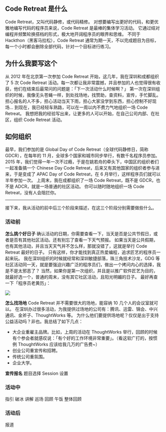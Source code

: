 ## Code Retreat 是什么
Code Retreat，又叫代码静修，或代码精修。
对想要编写出更好的代码，和更优雅地编写代码的程序员来说，Code Retreat 是最棒的集体学习活动。
它通过结对编程并频繁轮换搭档的形式，极大地开阔程序员的眼界和思维。
不同于 Hackthon（黑客马拉松），Code Retreat 通常为期一天，不以完成题目为目标，每一个小时都会删除全部代码，针对一个目标进行练习。

## 为什么我要写这个
从 2012 年在北京第一次参加 Code Retreat 开始，这几年，我在深圳和成都组织了 5 次 Code Retreat 活动。每一次都让我非常震撼，并且参加的人也觉得很有收获，他们在结束后最常问的问题是：「下一次活动什么时候啊？」
第一次在深圳组织的时候，我像无头苍蝇一样，到处找场地，找赞助，查资料，宣传，手忙脚乱。
担心报名的人不多，担心活动当天下雨，担心大家没学到东西，担心控制不好现场...
到现在，我已经轻车熟路，可以在一周以内不费力气地组织一场 Code Retreat。
我想把我的经验写出来，让更多的人可以开始，在自己公司内部、在社区，组织 Code Retreat 活动。

## 如何组织
最早，我们参加的是 Global Day of Code Retreat（全球代码静修日，简称 GDCR），在每年的 11 月，全球多个国家和城市同步举行，有数千名程序员参加。
2015 年，我们觉得一年一次不过瘾，于是在姚若舟的牵头下，中国区的组织者们一起准备搞一个 Chinese Day Code Retreat，后来又有其他国家的组织者参与进来，于是变成了 APAC Day of Code Retreat，在 6 月举行，这样程序员们就可以半年参加一次。
上周末，我在成都组织了一场 Code Retreat，既不是 GDCR，也不是 ADCR，就是一场普通的社区活动。
你可以随时随地组织一场 Code Retreat，没有人会阻拦你。

---
接下来，我从活动的前中后三个阶段来描述，在这三个阶段分别需要做些什么。
### 活动前
**怎么挑个好日子**
确认活动的日期，你需要查看一下，当天是否是公共节假日，或者是否有其他社区活动。还有别忘了查看一下天气预报。
如果当天是公共假期，也有其他活动，并且当天天气并不怎么样，那就没错了，这就是举行 Code Retreat 最好的日子。
只有这样，你才能找到真正热爱编程，追求匠艺的程序员一起来玩。
我在深圳组织的时候就经常和深圳敏捷部落，珠三角技术沙龙，GDG 等社区活动同一天，就是要强迫兴趣广泛的程序员们，做出一个拷问内心的选择，我是不是太邪恶了？
当然，如果你是第一次组织，并且是以推广软件匠艺为目的，就最好选一个，普通的周末，没有其它社区活动，且阳光明媚的日子。
最好再查一下「程序员老黄历」：


![](./_image/2017-02-23-07-25-12.jpg)


**怎么找场地**
Code Retreat 并不需要很大的场地，能容纳 10 几个人的会议室就可以。
在深圳办过很多活动，为我提供过场地的公司有：腾讯、迅雷、锦会、中兴通讯、金斧子、ThoughtWorks 等。
为什么他们要提供场地呢？仅仅是出于支持公益活动吗？非也。我总结了如下几点：
* 大企业重雇主品牌。比如，上周的活动在 ThoughtWorks 举行，回顾的时候有个参会者就感叹说：「有个好的工作环境非常重要」。（看这软广打的，按惯例 ThoughtWorks 应该给我几万的广告费~）
* 创业公司重宣传和招聘。
* 传统公司重氛围。
* 企业大学。

**宣传报名**
题目选择
Session 设置

### 活动中
指引
破冰
讲解
巡场
回顾
午饭
整体回顾

### 活动后
报道